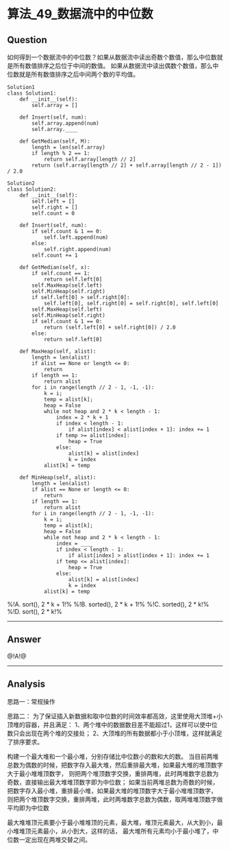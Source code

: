 # 算法_49_数据流中的中位数

## Question
如何得到一个数据流中的中位数？如果从数据流中读出奇数个数值，那么中位数就是所有数值排序之后位于中间的数值。 如果从数据流中读出偶数个数值，那么中位数就是所有数值排序之后中间两个数的平均值。

```
Solution1
class Solution1:
    def __init__(self):
        self.array = []

    def Insert(self, num):
        self.array.append(num)
        self.array.____

    def GetMedian(self, M):
        length = len(self.array)
        if length % 2 == 1:
            return self.array[length // 2]
        return (self.array[length // 2] + self.array[length // 2 - 1]) / 2.0
        
Solution2
class Solution2:
    def __init__(self):
        self.left = []
        self.right = []
        self.count = 0

    def Insert(self, num):
        if self.count & 1 == 0:
            self.left.append(num)
        else:
            self.right.append(num)
        self.count += 1

    def GetMedian(self, x):
        if self.count == 1:
            return self.left[0]
        self.MaxHeap(self.left)
        self.MinHeap(self.right)
        if self.left[0] > self.right[0]:
            self.left[0], self.right[0] = self.right[0], self.left[0]
        self.MaxHeap(self.left)
        self.MinHeap(self.right)
        if self.count & 1 == 0:
            return (self.left[0] + self.right[0]) / 2.0
        else:
            return self.left[0]

    def MaxHeap(self, alist):
        length = len(alist)
        if alist == None or length <= 0:
            return
        if length == 1:
            return alist
        for i in range(length // 2 - 1, -1, -1):
            k = i;
            temp = alist[k];
            heap = False
            while not heap and 2 * k < length - 1:
                index = 2 * k + 1
                if index < length - 1:
                    if alist[index] < alist[index + 1]: index += 1
                if temp >= alist[index]:
                    heap = True
                else:
                    alist[k] = alist[index]
                    k = index
            alist[k] = temp

    def MinHeap(self, alist):
        length = len(alist)
        if alist == None or length <= 0:
            return
        if length == 1:
            return alist
        for i in range(length // 2 - 1, -1, -1):
            k = i;
            temp = alist[k];
            heap = False
            while not heap and 2 * k < length - 1:
                index = ____
                if index < length - 1:
                    if alist[index] > alist[index + 1]: index += 1
                if temp <= alist[index]:
                    heap = True
                else:
                    alist[k] = alist[index]
                    k = index
            alist[k] = temp
```
%!A. sort(), 2 * k + 1!%
%!B. sorted(), 2 * k + 1!%
%!C. sorted(), 2 * k!%
%!D. sort(), 2 * k!%

------

## Answer

@!A!@

------
## Analysis
思路一：常规操作

思路二： 为了保证插入新数据和取中位数的时间效率都高效，这里使用大顶堆+小顶堆的容器，并且满足： 1、两个堆中的数据数目差不能超过1，这样可以使中位数只会出现在两个堆的交接处； 2、大顶堆的所有数据都小于小顶堆，这样就满足了排序要求。

构建一个最大堆和一个最小堆，分别存储比中位数小的数和大的数。 当目前两堆总数为偶数的时候，把数字存入最大堆，然后重排最大堆，如果最大堆的堆顶数字大于最小堆堆顶数字， 则把两个堆顶数字交换，重排两堆，此时两堆数字总数为奇数，直接输出最大堆堆顶数字即为中位数； 如果当前两堆总数为奇数的时候，把数字存入最小堆，重排最小堆，如果最大堆的堆顶数字大于最小堆堆顶数字， 则把两个堆顶数字交换，重排两堆，此时两堆数字总数为偶数，取两堆堆顶数字做平均即为中位数

最大堆堆顶元素要小于最小堆堆顶的元素，最大堆，堆顶元素最大，从大到小，最小堆堆顶元素最小，从小到大，这样的话， 最大堆所有元素均小于最小堆了，中位数一定出现在两堆交替之间。